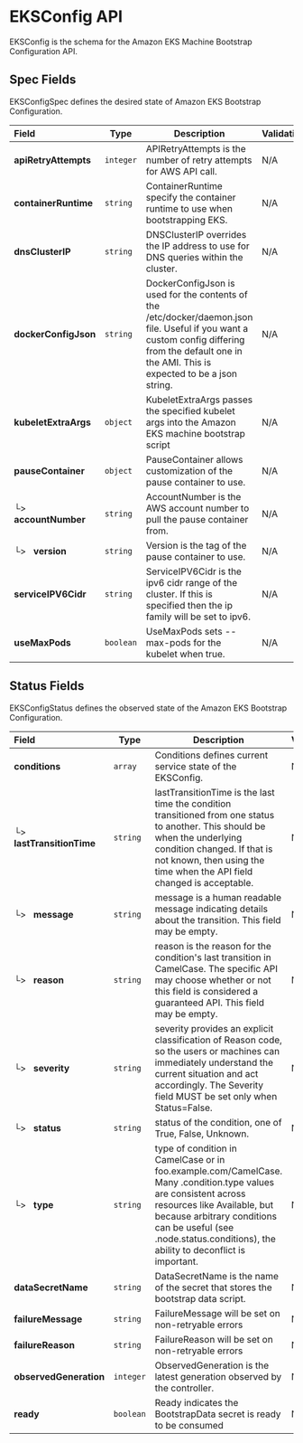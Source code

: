 # EKSConfig API

EKSConfig is the schema for the Amazon EKS Machine Bootstrap Configuration API.

## Spec Fields

EKSConfigSpec defines the desired state of Amazon EKS Bootstrap Configuration.

| Field | Type | Description | Validations |
|:---|---|---|---|
|  **apiRetryAttempts** | `integer` | APIRetryAttempts is the number of retry attempts for AWS API call. | N/A |
|  **containerRuntime** | `string` | ContainerRuntime specify the container runtime to use when bootstrapping EKS. | N/A |
|  **dnsClusterIP** | `string` |  DNSClusterIP overrides the IP address to use for DNS queries within the cluster. | N/A |
|  **dockerConfigJson** | `string` | DockerConfigJson is used for the contents of the /etc/docker/daemon.json file. Useful if you want a custom config differing from the default one in the AMI. This is expected to be a json string. | N/A |
|  **kubeletExtraArgs** | `object` | KubeletExtraArgs passes the specified kubelet args into the Amazon EKS machine bootstrap script | N/A |
|  **pauseContainer** | `object` | PauseContainer allows customization of the pause container to use. | N/A |
| └>&nbsp;&nbsp; **accountNumber** | `string` |  AccountNumber is the AWS account number to pull the pause container from. | N/A |
| └>&nbsp;&nbsp; **version** | `string` | Version is the tag of the pause container to use. | N/A |
|  **serviceIPV6Cidr** | `string` | ServiceIPV6Cidr is the ipv6 cidr range of the cluster. If this is specified then the ip family will be set to ipv6. | N/A |
|  **useMaxPods** | `boolean` | UseMaxPods  sets --max-pods for the kubelet when true. | N/A |
## Status Fields

EKSConfigStatus defines the observed state of the Amazon EKS Bootstrap Configuration.

| Field | Type | Description | Validations |
|:---|---|---|---|
|  **conditions** | `array` | Conditions defines current service state of the EKSConfig. | N/A |
| └>&nbsp;&nbsp; **lastTransitionTime** | `string` | lastTransitionTime is the last time the condition transitioned from one status to another. This should be when the underlying condition changed. If that is not known, then using the time when the API field changed is acceptable. | N/A |
| └>&nbsp;&nbsp; **message** | `string` | message is a human readable message indicating details about the transition. This field may be empty. | N/A |
| └>&nbsp;&nbsp; **reason** | `string` | reason is the reason for the condition's last transition in CamelCase. The specific API may choose whether or not this field is considered a guaranteed API. This field may be empty. | N/A |
| └>&nbsp;&nbsp; **severity** | `string` | severity provides an explicit classification of Reason code, so the users or machines can immediately understand the current situation and act accordingly. The Severity field MUST be set only when Status=False. | N/A |
| └>&nbsp;&nbsp; **status** | `string` | status of the condition, one of True, False, Unknown. | N/A |
| └>&nbsp;&nbsp; **type** | `string` | type of condition in CamelCase or in foo.example.com/CamelCase. Many .condition.type values are consistent across resources like Available, but because arbitrary conditions can be useful (see .node.status.conditions), the ability to deconflict is important. | N/A |
|  **dataSecretName** | `string` | DataSecretName is the name of the secret that stores the bootstrap data script. | N/A |
|  **failureMessage** | `string` | FailureMessage will be set on non-retryable errors | N/A |
|  **failureReason** | `string` | FailureReason will be set on non-retryable errors | N/A |
|  **observedGeneration** | `integer` | ObservedGeneration is the latest generation observed by the controller. | N/A |
|  **ready** | `boolean` | Ready indicates the BootstrapData secret is ready to be consumed | N/A |
